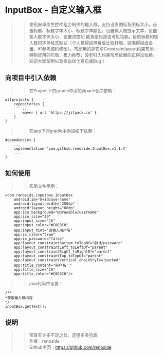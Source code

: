 # InputBox - 自定义输入框
>> 使用安卓原生控件组合制作的输入框。支持设置图标及图标大小，设置标题、标题字体大小、标题字体颜色，设置输入框提示文本，设置输入框字体大小，设置清空功
能及密码是否可见功能。目前标题和输入框的字体格式默认（个人觉得这样看着比较舒服，就懒得抛出设置，可参考源码修改）。布局用的是安卓Constraintlayout约束布局，特别好用的布局，极力推荐，没有引入约束布局依赖的记得加依赖。欢迎大家使用以及提出优化意见或Bug！
## 向项目中引入依赖
>> 在Project下的gradle中添加jitpack仓库依赖：
```
allprojects {
    repositories {
        ...
        maven { url 'https://jitpack.io' }
    }
}
```
>> 在app下的gradle中添加如下依赖：
```
dependencies {
    ...
    implementation 'com.github.renoside:InputBox:v1.1.4'
    ...
}
```
## 如何使用
>> 布局文件示例：
```
<com.renoside.inputbox.InputBox
    android:id="@+id/username"
    android:layout_width="250dp"
    android:layout_height="60dp"
    app:ico_background="@drawable/username"
    app:ico_size="30"
    app:input_size="15"
    app:input_color="#C0C0C0"
    app:input_hint="请输入用户名"
    app:is_clear="true"
    app:is_password="false"
    app:layout_constraintBottom_toTopOf="@id/password"
    app:layout_constraintLeft_toLeftOf="parent"
    app:layout_constraintRight_toRightOf="parent"
    app:layout_constraintTop_toTopOf="parent"
    app:layout_constraintVertical_chainStyle="packed"
    app:title_content="用户名："
    app:title_size="15"
    app:title_color="#C0C0C0"/>
```
>> java代码中设置：
```
/**
*获取输入框内容
*/
inputBox.getText();
```
## 说明
>> 项目有许多不足之处，还望多多包涵           
>> 作者：renoside     
>> Github主页：https://github.com/renoside          

